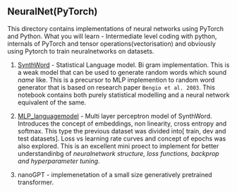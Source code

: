 NeuralNet(PyTorch)
------
This directory contains implementations of neural networks using PyTorch and Python. 
What you will learn - Intermediate level coding with python, internals of PyTorch and tensor operations(vectorisation) and obviously using Pytorch to train neuralnetworks on datasets.

1) <a href='https://github.com/pilot-j/The-Hive/blob/main/Neuralnets/SynthWord.ipynb'>SynthWord</a> - Statistical Language model. Bi gram implementation. This is a weak model that can be used to generate random words which sound *name* like. This is a precursor to MLP implemention to random word generator that is based on research paper `Bengio et al. 2003`. This notebook contains both purely statistical modelling and a neural network equivalent of the same.

2) <a href='https://github.com/pilot-j/The-Hive/blob/main/Neuralnets/MLP_languagemodel.ipynb'>MLP_languagemodel</a> - Multi layer perceptron model of SynthWord. Introduces the concept of embeddings, non linearity, cross entropy and softmax. This type the previous dataset was divided into[ train, dev and test datasets]. Loss vs learning rate curves and concept of epochs was also explored. This is an excellent mini proect to implement for better understandinbg of *neuralnetwork structure, loss functions, backprop and hyperparameter tuning*.
3) nanoGPT - implemenetation of a small size generatively pretrained transformer.
